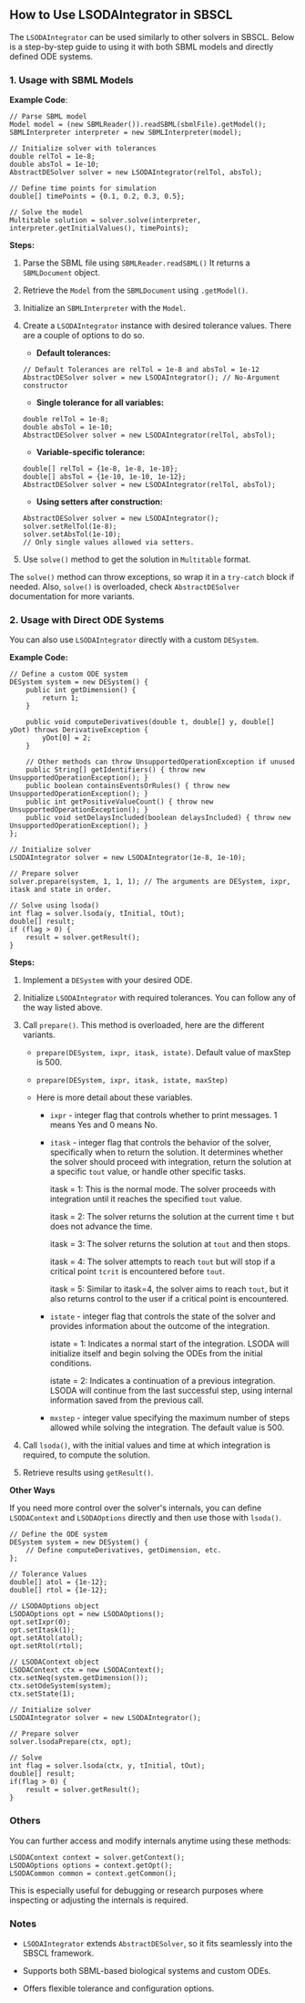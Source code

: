 ## How to Use LSODAIntegrator in SBSCL

The `LSODAIntegrator` can be used similarly to other solvers in SBSCL. Below is a step-by-step guide to using it with both SBML models and directly defined ODE systems.

### 1. Usage with SBML Models

**Example Code**:
```
// Parse SBML model
Model model = (new SBMLReader()).readSBML(sbmlFile).getModel();
SBMLInterpreter interpreter = new SBMLInterpreter(model);

// Initialize solver with tolerances
double relTol = 1e-8;
double absTol = 1e-10;
AbstractDESolver solver = new LSODAIntegrator(relTol, absTol);

// Define time points for simulation
double[] timePoints = {0.1, 0.2, 0.3, 0.5};

// Solve the model
Multitable solution = solver.solve(interpreter, interpreter.getInitialValues(), timePoints);
```
**Steps:**
1. Parse the SBML file using `SBMLReader.readSBML()` It returns a `SBMLDocument` object.

2. Retrieve the `Model` from the `SBMLDocument` using `.getModel()`.

3. Initialize an `SBMLInterpreter` with the `Model`.

4. Create a `LSODAIntegrator` instance with desired tolerance values. There are a couple of options to do so.

    - **Default tolerances:**

    ```
    // Default Tolerances are relTol = 1e-8 and absTol = 1e-12
    AbstractDESolver solver = new LSODAIntegrator(); // No-Argument constructor
    ```

    - **Single tolerance for all variables:**

    ```
    double relTol = 1e-8;
    double absTol = 1e-10;
    AbstractDESolver solver = new LSODAIntegrator(relTol, absTol);
    ```
    
    - **Variable-specific tolerance:**

    ```
    double[] relTol = {1e-8, 1e-8, 1e-10};
    double[] absTol = {1e-10, 1e-10, 1e-12};
    AbstractDESolver solver = new LSODAIntegrator(relTol, absTol);
    ```

    - **Using setters after construction:**

    ```
    AbstractDESolver solver = new LSODAIntegrator();
    solver.setRelTol(1e-8);
    solver.setAbsTol(1e-10);
    // Only single values allowed via setters.
    ```

5. Use `solve()` method to get the solution in `Multitable` format.

The `solve()` method can throw exceptions, so wrap it in a `try-catch` block if needed. Also, `solve()` is overloaded, check `AbstractDESolver` documentation for more variants.

### 2. Usage with Direct ODE Systems
You can also use `LSODAIntegrator` directly with a custom `DESystem`.

**Example Code:**
```
// Define a custom ODE system
DESystem system = new DESystem() {
    public int getDimension() {
        return 1;
    }

    public void computeDerivatives(double t, double[] y, double[] yDot) throws DerivativeException {
        yDot[0] = 2;
    }

    // Other methods can throw UnsupportedOperationException if unused
    public String[] getIdentifiers() { throw new UnsupportedOperationException(); }
    public boolean containsEventsOrRules() { throw new UnsupportedOperationException(); }
    public int getPositiveValueCount() { throw new UnsupportedOperationException(); }
    public void setDelaysIncluded(boolean delaysIncluded) { throw new UnsupportedOperationException(); }
};

// Initialize solver
LSODAIntegrator solver = new LSODAIntegrator(1e-8, 1e-10);

// Prepare solver
solver.prepare(system, 1, 1, 1); // The arguments are DESystem, ixpr, itask and state in order.

// Solve using lsoda()
int flag = solver.lsoda(y, tInitial, tOut);
double[] result;
if (flag > 0) {
    result = solver.getResult();
}
```

**Steps:**

1. Implement a `DESystem` with your desired ODE.

2. Initialize `LSODAIntegrator` with required tolerances. You can follow any of the way listed above.

3. Call `prepare()`. This method is overloaded, here are the different variants.

    - `prepare(DESystem, ixpr, itask, istate)`. Default value of maxStep is 500.

    - `prepare(DESystem, ixpr, itask, istate, maxStep)`

    - Here is more detail about these variables.
        - `ixpr` - integer flag that controls whether to print messages. 1 means Yes and 0 means No.
        - `itask` - integer flag that controls the behavior of the solver, specifically when to return the solution. It determines whether the solver should proceed with integration, return the solution at a specific `tout` value, or handle other specific tasks. 

            itask = 1: This is the normal mode. The solver proceeds with integration until it reaches the specified `tout` value. 

            itask = 2: The solver returns the solution at the current time `t` but does not advance the time. 

            itask = 3: The solver returns the solution at `tout` and then stops. 

            itask = 4: The solver attempts to reach `tout` but will stop if a critical point `tcrit` is encountered before `tout`. 
            
            itask = 5: Similar to itask=4, the solver aims to reach `tout`, but it also returns control to the user if a critical point is encountered. 

        - `istate` - integer flag that controls the state of the solver and provides information about the outcome of the integration.

            istate = 1: Indicates a normal start of the integration. LSODA will initialize itself and begin solving the ODEs from the initial conditions.

            istate = 2: Indicates a continuation of a previous integration. LSODA will continue from the last successful step, using internal information saved from the previous call.

        - `mxstep` - integer value specifying the maximum number of steps allowed while solving the integration. The default value is 500. 

4. Call `lsoda()`, with the initial values and time at which integration is required, to compute the solution.

5. Retrieve results using `getResult()`.

**Other Ways**

If you need more control over the solver's internals, you can define `LSODAContext` and `LSODAOptions` directly and then use those with `lsoda()`.

```
// Define the ODE system
DESystem system = new DESystem() {
    // Define computeDerivatives, getDimension, etc.
};

// Tolerance Values
double[] atol = {1e-12};
double[] rtol = {1e-12};

// LSODAOptions object
LSODAOptions opt = new LSODAOptions();
opt.setIxpr(0);
opt.setItask(1);
opt.setAtol(atol);
opt.setRtol(rtol);

// LSODAContext object
LSODAContext ctx = new LSODAContext();
ctx.setNeq(system.getDimension());
ctx.setOdeSystem(system);
ctx.setState(1);

// Initialize solver
LSODAIntegrator solver = new LSODAIntegrator();

// Prepare solver
solver.lsodaPrepare(ctx, opt);

// Solve 
int flag = solver.lsoda(ctx, y, tInitial, tOut);
double[] result;
if(flag > 0) {
    result = solver.getResult();
}
```

### Others
You can further access and modify internals anytime using these methods:
```
LSODAContext context = solver.getContext();
LSODAOptions options = context.getOpt();
LSODACommon common = context.getCommon();
```
This is especially useful for debugging or research purposes where inspecting or adjusting the internals is required.

### Notes
- `LSODAIntegrator` extends `AbstractDESolver`, so it fits seamlessly into the SBSCL framework.

- Supports both SBML-based biological systems and custom ODEs.

- Offers flexible tolerance and configuration options.